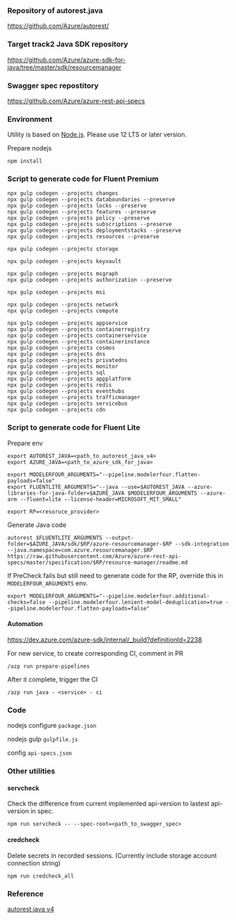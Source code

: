 ### Repository of autorest.java

https://github.com/Azure/autorest/

### Target track2 Java SDK repository

https://github.com/Azure/azure-sdk-for-java/tree/master/sdk/resourcemanager

### Swagger spec repostitory

https://github.com/Azure/azure-rest-api-specs

### Environment

Utility is based on [Node.js](https://nodejs.org/en/). Please use 12 LTS or later version.

Prepare nodejs

```
npm install
```

### Script to generate code for Fluent Premium

```
npx gulp codegen --projects changes
npx gulp codegen --projects databoundaries --preserve
npx gulp codegen --projects locks --preserve
npx gulp codegen --projects features --preserve
npx gulp codegen --projects policy --preserve
npx gulp codegen --projects subscriptions --preserve
npx gulp codegen --projects deploymentstacks --preserve
npx gulp codegen --projects resources --preserve

npx gulp codegen --projects storage

npx gulp codegen --projects keyvault

npx gulp codegen --projects msgraph
npx gulp codegen --projects authorization --preserve

npx gulp codegen --projects msi

npx gulp codegen --projects network
npx gulp codegen --projects compute

npx gulp codegen --projects appservice
npx gulp codegen --projects containerregistry
npx gulp codegen --projects containerservice
npx gulp codegen --projects containerinstance
npx gulp codegen --projects cosmos
npx gulp codegen --projects dns
npx gulp codegen --projects privatedns
npx gulp codegen --projects monitor
npx gulp codegen --projects sql
npx gulp codegen --projects appplatform
npx gulp codegen --projects redis
npx gulp codegen --projects eventhubs
npx gulp codegen --projects trafficmanager
npx gulp codegen --projects servicebus
npx gulp codegen --projects cdn
```

### Script to generate code for Fluent Lite

Prepare env

```
export AUTOREST_JAVA=<path_to_autorest_java_v4>
export AZURE_JAVA=<path_to_azure_sdk_for_java>

export MODELERFOUR_ARGUMENTS="--pipeline.modelerfour.flatten-payloads=false"
export FLUENTLITE_ARGUMENTS="--java --use=$AUTOREST_JAVA --azure-libraries-for-java-folder=$AZURE_JAVA $MODELERFOUR_ARGUMENTS --azure-arm --fluent=lite --license-header=MICROSOFT_MIT_SMALL"

export RP=<resoruce_provider>
```

Generate Java code

```
autorest $FLUENTLITE_ARGUMENTS --output-folder=$AZURE_JAVA/sdk/$RP/azure-resourcemanager-$RP --sdk-integration --java.namespace=com.azure.resourcemanager.$RP https://raw.githubusercontent.com/Azure/azure-rest-api-specs/master/specification/$RP/resource-manager/readme.md
```

If PreCheck fails but still need to generate code for the RP, override this in `MODELERFOUR_ARGUMENTS` env.

```
export MODELERFOUR_ARGUMENTS="--pipeline.modelerfour.additional-checks=false --pipeline.modelerfour.lenient-model-deduplication=true --pipeline.modelerfour.flatten-payloads=false"
```

#### Automation

https://dev.azure.com/azure-sdk/internal/_build?definitionId=2238

For new service, to create corresponding CI, comment in PR

`/azp run prepare-pipelines`

After it complete, trigger the CI

`/azp run java - <service> - ci`

### Code

nodejs configure `package.json`

nodejs gulp `gulpfile.js`

config `api-specs.json`

### Other utilities

#### servcheck

Check the difference from current implemented api-version to lastest api-version in spec.

`npm run servcheck -- --spec-root=<path_to_swagger_spec>`

#### credcheck

Delete secrets in recorded sessions. (Currently include storage account connection string)

`npm run credcheck_all`

### Reference

[autorest.java v4](autorest-java-v4.md)
